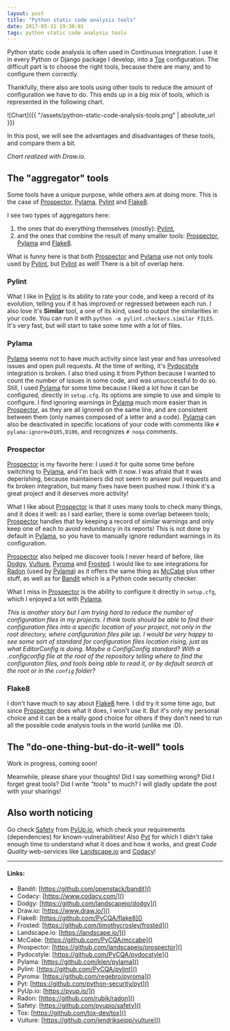 ```yaml
---
layout: post
title: "Python static code analysis tools"
date: 2017-05-31 19:30:01
tags: python static code analysis tools
---
```


Python static code analysis is often used in Continuous Integration.
I use it in every Python or Django package I develop,
into a [Tox][] configuration. The difficult part is to choose the right tools,
because there are many, and to configure them correctly.

Thankfully, there also are tools using other tools to reduce the amount
of configuration we have to do. This ends up in a big mix of tools, which
is represented in the following chart.

![Chart]({{ "/assets/python-static-code-analysis-tools.png" | absolute_url }})

In this post, we will see the advantages and disadvantages of these tools,
and compare them a bit.

<!--more-->
*Chart realized with Draw.io.*

## The "aggregator" tools
Some tools have a unique purpose, while others aim at doing more.
This is the case of [Prospector][], [Pylama][], [Pylint][] and [Flake8][].

I see two types of aggregators here:

1. the ones that do everything themselves (mostly): [Pylint][],
2. and the ones that combine the result of many smaller tools:
   [Prospector][], [Pylama][] and [Flake8][].

What is funny here is that both [Prospector][] and [Pylama][] use not only tools used
by [Pylint][], but [Pylint][] as well! There is a bit of overlap here.

### Pylint
What I like in [Pylint][] is its ability to rate your code, and keep a record
of its evolution, telling you if it has improved or regressed between
each run. I also love it's **Similar** tool, a one of its
kind, used to output the similarities in your code. You can run it with
`python -m pylint.checkers.similar FILES`.
It's very fast, but will start to take some time with a lot of files.

### Pylama
[Pylama][] seems not to have much activity since last year and has unresolved issues
and open pull requests. At the time of writing, it's [Pydocstyle][] integration
is broken. I also tried using it from Python because I wanted to count
the number of issues in some code, and was unsuccessful to do so.
Still, I used [Pylama][] for some time because I liked a lot how it can be
configured, directly in `setup.cfg`. Its options are simple to use
and simple to configure. I find ignoring warnings in [Pylama][] much more easier
than in [Prospector][], as they are all ignored on the same line, and are consistent
between them (only names composed of a letter and a code). [Pylama][] can also be
deactivated in specific locations of your code with comments like
`# pylama:ignore=D105,D106`, and recognizes `# noqa` comments.

### Prospector
[Prospector][] is my favorite here: I used it for quite some time before switching
to [Pylama][], and I'm back with it now. I was afraid that it was deperishing,
because maintainers did not seem to answer pull requests and fix broken
integration, but many fixes have been pushed now. I think it's a great project
and it deserves more activity!

What I like about [Prospector][] is that it uses many tools to check many things,
and it does it well: as I said earlier, there is some overlap between tools;
[Prospector][] handles that by keeping a record of similar warnings and only keep
one of each to avoid redundancy in its reports! This is not done by default
in [Pylama][], so you have to manually ignore redundant warnings in its
configuration.

[Prospector][] also helped me discover tools I never heard of before, like [Dodgy][],
[Vulture][], [Pyroma][] and [Frosted][]. I would like to see integrations for [Radon][]
(used by [Pylama][]) as it offers the same thing as [McCabe][] plus other stuff,
as well as for [Bandit][] which is a Python code security checker.

What I miss in [Prospector][] is the ability to configure it directly in
`setup.cfg`, which I enjoyed a lot with [Pylama][].

*This is another story but I am trying hard to reduce the number of configuration
files in my projects. I think tools should be able to find their configuration
files into a specific location of your project, not only in the root directory,
where configuration files pile up. I would be very happy to see some sort of
standard for configuration files location rising, just as what EditorConfig is
doing. Maybe a ConfigConfig standard? With a .configconfig file at the root of
the repository telling where to find the configuraton files, and tools being
able to read it, or by default search at the root or in the `config` folder?*

### Flake8
I don't have much to say about [Flake8][] here. I did try it some time ago,
but since [Prospector][] does what it does, I won't use it. But it's only my
personal choice and it can be a really good choice for others if they don't
need to run all the possible code analysis tools in the world (unlike me :D).

## The "do-one-thing-but-do-it-well" tools
Work in progress, coming soon!

Meanwhile, please share your thoughts! Did I say something wrong? Did I forget
great tools? Did I write *"tools"* to much?
I will gladly update the post with your sharings!

## Also worth noticing
Go check [Safety][] from [PyUp.io][], which check your requirements (dependencies)
for known-vulnerabilities! Also [Pyt][] for which I didn't take enough time
to understand what it does and how it works,
and great *Code Quality* web-services like [Landscape.io][] and [Codacy][]!

---

#### Links:

- Bandit: [https://github.com/openstack/bandit]()
- Codacy: [https://www.codacy.com/]()
- Dodgy: [https://github.com/landscapeio/dodgy]()
- Draw.io: [https://www.draw.io/]()
- Flake8: [https://github.com/PyCQA/flake8]()
- Frosted: [https://github.com/timothycrosley/frosted]()
- Landscape.io: [https://landscape.io/]()
- McCabe: [https://github.com/PyCQA/mccabe]()
- Prospector: [https://github.com/landscapeio/prospector]()
- Pydocstyle: [https://github.com/PyCQA/pydocstyle]()
- Pylama: [https://github.com/klen/pylama]()
- Pylint: [https://github.com/PyCQA/pylint]()
- Pyroma: [https://github.com/regebro/pyroma]()
- Pyt: [https://github.com/python-security/pyt]()
- PyUp.io: [https://pyup.io/]()
- Radon: [https://github.com/rubik/radon]()
- Safety: [https://github.com/pyupio/safety]()
- Tox: [https://github.com/tox-dev/tox]()
- Vulture: [https://github.com/jendrikseipp/vulture]()

[Bandit]: https://github.com/openstack/bandit
[Codacy]: https://www.codacy.com/
[Dodgy]: https://github.com/landscapeio/dodgy
[Draw.io]: https://www.draw.io/
[Flake8]: https://github.com/PyCQA/flake8
[Frosted]: https://github.com/timothycrosley/frosted
[Landscape.io]: https://landscape.io/
[McCabe]: https://github.com/PyCQA/mccabe
[Prospector]: https://github.com/landscapeio/prospector
[Pydocstyle]: https://github.com/PyCQA/pydocstyle
[Pylama]: https://github.com/klen/pylama
[Pylint]: https://github.com/PyCQA/pylint
[Pyroma]: https://github.com/regebro/pyroma
[Pyt]: https://github.com/python-security/pyt
[PyUp.io]: https://pyup.io/
[Radon]: https://github.com/rubik/radon
[Safety]: https://github.com/pyupio/safety
[Tox]: https://github.com/tox-dev/tox
[Vulture]: https://github.com/jendrikseipp/vulture
